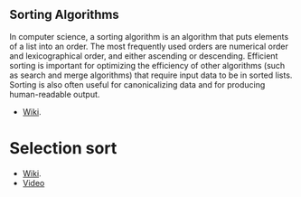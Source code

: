 ## Sorting Algorithms
In computer science, a sorting algorithm is an algorithm that puts elements of a list into an order. The most frequently used orders are numerical order and lexicographical order, and either ascending or descending. Efficient sorting is important for optimizing the efficiency of other algorithms (such as search and merge algorithms) that require input data to be in sorted lists. Sorting is also often useful for canonicalizing data and for producing human-readable output.
- [Wiki](https://en.wikipedia.org/wiki/Sorting_algorithm).

# Selection sort
- [Wiki](https://en.wikipedia.org/wiki/Selection_sort).
- [Video](https://www.youtube.com/watch?v=Z3dCjzhjAWA)